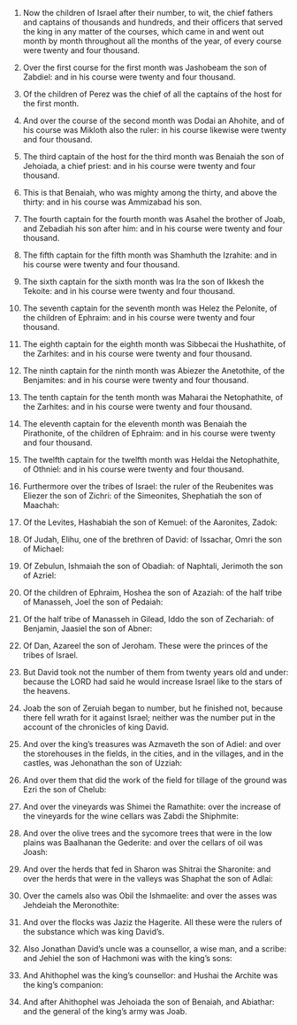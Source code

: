 1. Now the children of Israel after their number, to wit, the chief
fathers and captains of thousands and hundreds, and their officers
that served the king in any matter of the courses, which came in and
went out month by month throughout all the months of the year, of
every course were twenty and four thousand.

2. Over the first course for the first month was Jashobeam the son
of Zabdiel: and in his course were twenty and four thousand.

3. Of the children of Perez was the chief of all the captains of the
host for the first month.

4. And over the course of the second month was Dodai an Ahohite, and
of his course was Mikloth also the ruler: in his course likewise were
twenty and four thousand.

5. The third captain of the host for the third month was Benaiah the
son of Jehoiada, a chief priest: and in his course were twenty and
four thousand.

6. This is that Benaiah, who was mighty among the thirty, and above
the thirty: and in his course was Ammizabad his son.

7. The fourth captain for the fourth month was Asahel the brother of
Joab, and Zebadiah his son after him: and in his course were twenty
and four thousand.

8. The fifth captain for the fifth month was Shamhuth the Izrahite:
and in his course were twenty and four thousand.

9. The sixth captain for the sixth month was Ira the son of Ikkesh
the Tekoite: and in his course were twenty and four thousand.

10. The seventh captain for the seventh month was Helez the
Pelonite, of the children of Ephraim: and in his course were twenty
and four thousand.

11. The eighth captain for the eighth month was Sibbecai the
Hushathite, of the Zarhites: and in his course were twenty and four
thousand.

12. The ninth captain for the ninth month was Abiezer the
Anetothite, of the Benjamites: and in his course were twenty and four
thousand.

13. The tenth captain for the tenth month was Maharai the
Netophathite, of the Zarhites: and in his course were twenty and four
thousand.

14. The eleventh captain for the eleventh month was Benaiah the
Pirathonite, of the children of Ephraim: and in his course were twenty
and four thousand.

15. The twelfth captain for the twelfth month was Heldai the
Netophathite, of Othniel: and in his course were twenty and four
thousand.

16. Furthermore over the tribes of Israel: the ruler of the
Reubenites was Eliezer the son of Zichri: of the Simeonites,
Shephatiah the son of Maachah:

17. Of the Levites, Hashabiah the son
of Kemuel: of the Aaronites, Zadok:

18. Of Judah, Elihu, one of the
brethren of David: of Issachar, Omri the son of Michael:

19. Of
Zebulun, Ishmaiah the son of Obadiah: of Naphtali, Jerimoth the son of
Azriel:

20. Of the children of Ephraim, Hoshea the son of Azaziah:
of the half tribe of Manasseh, Joel the son of Pedaiah:

21. Of the
half tribe of Manasseh in Gilead, Iddo the son of Zechariah: of
Benjamin, Jaasiel the son of Abner:

22. Of Dan, Azareel the son of
Jeroham. These were the princes of the tribes of Israel.

23. But David took not the number of them from twenty years old and
under: because the LORD had said he would increase Israel like to the
stars of the heavens.

24. Joab the son of Zeruiah began to number, but he finished not,
because there fell wrath for it against Israel; neither was the number
put in the account of the chronicles of king David.

25. And over the king’s treasures was Azmaveth the son of Adiel: and
over the storehouses in the fields, in the cities, and in the
villages, and in the castles, was Jehonathan the son of Uzziah:

26. And over them that did the work of the field for tillage of the ground
was Ezri the son of Chelub:

27. And over the vineyards was Shimei
the Ramathite: over the increase of the vineyards for the wine cellars
was Zabdi the Shiphmite:

28. And over the olive trees and the
sycomore trees that were in the low plains was Baalhanan the Gederite:
and over the cellars of oil was Joash:

29. And over the herds that
fed in Sharon was Shitrai the Sharonite: and over the herds that were
in the valleys was Shaphat the son of Adlai:

30. Over the camels
also was Obil the Ishmaelite: and over the asses was Jehdeiah the
Meronothite:

31. And over the flocks was Jaziz the Hagerite. All
these were the rulers of the substance which was king David’s.

32. Also Jonathan David’s uncle was a counsellor, a wise man, and a
scribe: and Jehiel the son of Hachmoni was with the king’s sons:

33. And Ahithophel was the king’s counsellor: and Hushai the Archite was
the king’s companion:

34. And after Ahithophel was Jehoiada the son
of Benaiah, and Abiathar: and the general of the king’s army was Joab.